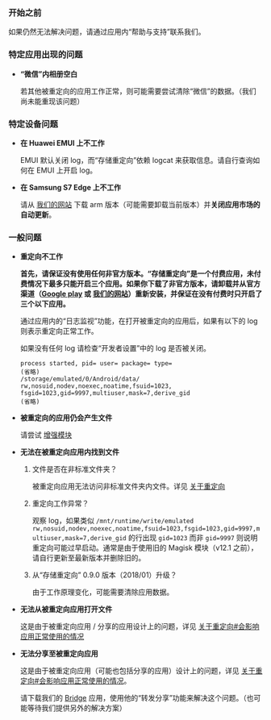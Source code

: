 ### 开始之前

如果仍然无法解决问题，请通过应用内“帮助与支持”联系我们。

### 特定应用出现的问题

* **“微信”内相册空白**
  
  若其他被重定向的应用工作正常，则可能需要尝试清除“微信”的数据。（我们尚未能重现该问题）

### 特定设备问题

* **在 Huawei EMUI 上不工作**

  EMUI 默认关闭 log，而“存储重定向”依赖 logcat 来获取信息。请自行查询如何在 EMUI 上开启 log。

* **在 Samsung S7 Edge 上不工作**

  请从 [我们的网站](https://rikka.app/storage_redirect/) 下载 arm 版本（可能需要卸载当前版本）并**关闭应用市场的自动更新**。

### 一般问题

* **重定向不工作**

  **首先，请保证没有使用任何非官方版本。“存储重定向”是一个付费应用，未付费情况下最多只能开启三个应用。如果你下载了非官方版本，请卸载并从官方渠道（[Google play](https://play.google.com/store/apps/details?id=moe.shizuku.redirectstorage) 或 [我们的网站](https://rikka.app/storage_redirect/)）重新安装，并保证在没有付费时只开启了三个以下应用。**

  通过应用内的“日志监视”功能，在打开被重定向的应用后，如果有以下的 log 则表示重定向正常工作。

  如果没有任何 log 请检查“开发者设置”中的 log 是否被关闭。

  ```
  process started, pid= user= package= type=
  (省略)
  /storage/emulated/0/Android/data/ rw,nosuid,nodev,noexec,noatime,fsuid=1023,  fsgid=1023,gid=9997,multiuser,mask=7,derive_gid
  (省略)
  ```

* **被重定向的应用仍会产生文件**

  请尝试 [增强模块](https://rikka.app/storage_redirect/docs/zh-CN/?doc=增强模块)

* **无法在被重定向应用内找到文件**

  1. 文件是否在非标准文件夹？

     被重定向应用无法访问非标准文件夹内文件。详见 [关于重定向](https://rikka.app/storage_redirect/docs/zh-CN/?doc=关于重定向)

  2. 重定向工作异常？

     观察 log，如果类似 `/mnt/runtime/write/emulated rw,nosuid,nodev,noexec,noatime,fsuid=1023,fsgid=1023,gid=9997,multiuser,mask=7,derive_gid` 的行出现 `gid=1023` 而非 `gid=9997` 则说明重定向可能过早启动。通常是由于使用旧的 Magisk 模块（v12.1 之前），请自行更新至最新版本并删除旧的。

  3. 从“存储重定向” 0.9.0 版本（2018/01）升级？

     由于工作原理变化，可能需要清除应用数据。

* **无法从被重定向应用打开文件**

  这是由于被重定向应用 / 分享的应用设计上的问题，详见 [关于重定向#会影响应用正常使用的情况](https://rikka.app/storage_redirect/docs/zh-CN/?doc=关于重定向)

* **无法分享至被重定向应用**

  这是由于被重定向应用（可能也包括分享的应用）设计上的问题，详见 [关于重定向#会影响应用正常使用的情况](https://rikka.app/storage_redirect/docs/zh-CN/?doc=关于重定向)。

  请下载我们的 [Bridge](https://play.google.com/store/apps/details?id=moe.shizuku.bridge) 应用，使用他的“转发分享”功能来解决这个问题。（也可能等待我们提供另外的解决方案）